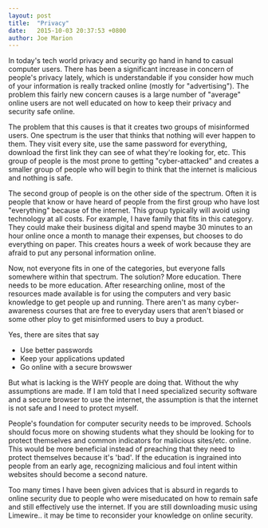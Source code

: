 ```yaml
---
layout: post
title:  "Privacy"
date:   2015-10-03 20:37:53 +0800
author: Joe Marion
---
```


In today's tech world privacy and security go hand in hand to casual computer users. There has been a significant increase in concern of people's privacy lately, which is understandable if you consider how much of your information is really tracked online (mostly for "advertising"). The problem this fairly new concern causes is a large number of "average" online users are not well educated on how to keep their privacy and security safe online.

<!--more-->

The problem that this causes is that it creates two groups of misinformed users. One spectrum is the user that thinks that nothing will ever happen to them. They visit every site, use the same password for everything, download the first link they can see of what they're looking for, etc. This group of people is the most prone to getting "cyber-attacked" and creates a smaller group of people who will begin to think that the internet is malicious and nothing is safe.

The second group of people is on the other side of the spectrum. Often it is people that know or have heard of people from the first group who have lost "everything" because of the internet. This group typically will avoid using technology at all costs. For example, I have family that fits in this category. They could make their business digital and spend maybe 30 minutes to an hour online once a month to manage their expenses, but chooses to do everything on paper. This creates hours a week of work because they are afraid to put any personal information online.

Now, not everyone fits in one of the categories, but everyone falls somewhere within that spectrum. The solution? More education. There needs to be more education. After researching online, most of the resources made available is for using the computers and very basic knowledge to get people up and running. There aren't as many cyber-awareness courses that are free to everyday users that aren't biased or some other ploy to get misinformed users to buy a product.

Yes, there are sites that say


* Use better passwords
* Keep your applications updated
* Go online with a secure browswer


But what is lacking is the WHY people are doing that. Without the why assumptions are made. If I am told that I need specialized security software and a secure browser to use the internet, the assumption is that the internet is not safe and I need to protect myself.

People's foundation for computer security needs to be improved. Schools should focus more on showing students what they should be looking for to protect themselves and common indicators for malicious sites/etc. online. This would be more beneficial instead of preaching that they need to protect themselves because it's 'bad'. If the education is ingrained into people from an early age, recognizing malicious and foul intent within websites should become a second nature.

Too many times I have been given advices that is absurd in regards to online security due to people who were miseducated on how to remain safe and still effectively use the internet. If you are still downloading music using Limewire.. it may be time to reconsider your knowledge on online security.